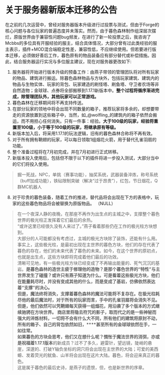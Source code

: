 # 关于服务器新版本迁移的公告
在之前的几次运营中，曾经对服务器版本升级进行过投票与测试，但由于Forge的核心问题与各位玩家的普遍态度并未落实。然而，由于暮色森林制作组深层次摆烂，原版世界由于兼容性问题bug频发，在进行了新一轮投票之后，我咨询了Mcbbs的多位具有开服经验的服主，结合具体情况，大部分曾有过此类经验的服主表示，插件+MOD混合端稳定性差，兼容性低，不应继续使用。但若要进行版本迁移，必须做好善后工作，暮色原有的物品装备应有部分替代或补偿措施。因此，结合服务器运行实况与多位服主建议，现在对服务器更改如下:

1. 服务器将开始进行版本升级的预备工作：由燕子带领的管理团队将对所有玩家的物品、建筑进行搬运。除暮色森林物品与方块外，包括玩家建筑、建筑内的物品与生物实体、玩家的背包、玩家建造的刷怪塔、刷鱼塔、守卫者农场等非自然造物；金球球、点券将全部搬移到1.17.1新版本中。**整个过程将循序渐进完成，除管理团队外，其他玩家可以正常游戏。**
2. 暮色森林在迁移期间将不再支持传送。
3. 在部分玩家的领地中将会出现不同数量的箱子，推荐玩家将多余的，却想要带走的资源放置到这些箱子中，当然，如_@wolfling_的建筑内的箱子依然会搬运，而不用担心任何消失。只有一件事：经验。**大于100级的玩家，经验将重置至100级，小于等于100级的玩家，将继承原有等级。**
4. 新版本加入后，将采用1.17.1的玩法逻辑，旧有的暮色森林合称将不再有效。
5. 对于所有拥有鞘翅的玩家，可以每日领取1组烟花火箭，用于替代孔雀羽扇的功能。
6. 整个准备过程将在7月初完成，并在7月初进行正式转移。
7. 新版本投入使用后，包括但不限于以下的插件将进一步投入测试，大部分当中的它们将投入使用。
> 掘一死战，NPC，单挑（赛事功能），抽奖系统，武器装备淬炼，称号系统（buff加成功能），铁砧限制突破（解决“过于昂贵”），红包，节日烟花，Q群MC机器人
8. 对于珍贵的暮色装备，随着工作的推进，替代品将会出现在下方的表格中，玩家的这些暮色物品将会被替换为原版物品。
（NULL）



> 在一个夜深人静的夜晚，在那座不再作为出生点的主城之中，支撑整个暮色世界的极光柱正发挥着它们最后的余热。</br>
“或许这里已经很久没有人来过了。”燕子看着那些仍在工作的极光柱方块想到。</br>
大部分的人可能都没有考虑过，主城的极光方块除了装饰，还能有什么用。事实上，这些极光柱，是最初出现在主世界的暮色方块，他们的存在代表了暮色的存在，他们的未来代表了暮色的未来。如今，在这个世界的原初点，也就是出生点，这些方块即将完成着他们最后的功效。</br>
清晰可见地，有一些极光柱方块已经变成了不再输出能量的、死气沉沉的基岩。**是暮色森林的造世主疲于修理他的造物？是那个暮色世界的“特性”与主世界发生了碰撞？**或许只有燕子知道为什么。可是看着这些极光方块，他们在能量耗尽时，并没有变成其他的什么，而是变成了基岩，仿佛依然表达着“支撑”的决心。</br>
但是，魔法终将消失，支撑着暮色森林的魔法可能将不复存在。在极光柱耗尽他的最后魔法时，对于所有的玩家而言，**手中的孔雀羽扇将会消失不见。但是，他们依然可以凭鞘翅每天获得一组烟花，用沿袭了多个版本的方式继续驰骋在方块世界。** **商店里将隐去符咒的影子，取而代之的是一些神秘而强大的淬炼材料**，一切将不会有什么大不同，**所有他们的建筑将原封不动，所有的箱子、自己的背包依然如旧，****甚至所有的金球球依然在手，一如往常。**</br>
如果暮色的方块会思考，他们又在想什么呢？惆怅于魔法世界的消弭，亦或是祝福着**1.17.1版本**的新成员？过不了多久，避雷针，望远镜，陡峭的悬崖，深邃的、打破Y轴负坐标的洞穴将会出现在主世界的大陆；可爱的美西螈、发着荧光的鱿鱼、山羊将会出现在这片大陆。暮色，将会迎来真正的暮色。</br>
这是属于暮色的最后史诗，是燕子的遗恨，但，也是新世界的序章。